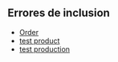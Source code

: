 

## Errores de inclusion
- [Order](../src/model/order/order.py)
- [test product](../test/test_product.py)
- [test production](../test/test_production.py)